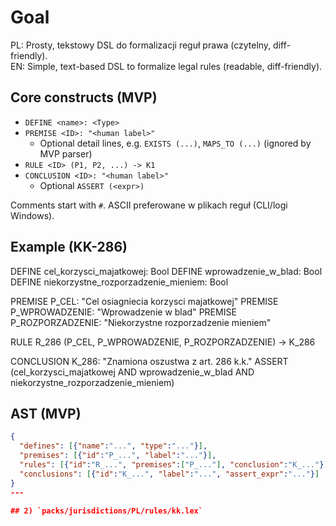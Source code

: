 
# Goal

PL: Prosty, tekstowy DSL do formalizacji reguł prawa (czytelny, diff-friendly).  
EN: Simple, text-based DSL to formalize legal rules (readable, diff-friendly).

## Core constructs (MVP)

- `DEFINE <name>: <Type>`
- `PREMISE <ID>: "<human label>"`
  - Optional detail lines, e.g. `EXISTS (...)`, `MAPS_TO (...)` (ignored by MVP parser)
- `RULE <ID> (P1, P2, ...) -> K1`
- `CONCLUSION <ID>: "<human label>"`
  - Optional `ASSERT (<expr>)`

Comments start with `#`. ASCII preferowane w plikach reguł (CLI/logi Windows).

## Example (KK-286)

DEFINE cel_korzysci_majatkowej: Bool
DEFINE wprowadzenie_w_blad: Bool
DEFINE niekorzystne_rozporzadzenie_mieniem: Bool

PREMISE P_CEL: "Cel osiagniecia korzysci majatkowej"
PREMISE P_WPROWADZENIE: "Wprowadzenie w blad"
PREMISE P_ROZPORZADZENIE: "Niekorzystne rozporzadzenie mieniem"

RULE R_286 (P_CEL, P_WPROWADZENIE, P_ROZPORZADZENIE) -> K_286

CONCLUSION K_286: "Znamiona oszustwa z art. 286 k.k."
ASSERT (cel_korzysci_majatkowej AND wprowadzenie_w_blad AND niekorzystne_rozporzadzenie_mieniem)

## AST (MVP)

```json
{
  "defines": [{"name":"...", "type":"..."}],
  "premises": [{"id":"P_...", "label":"..."}],
  "rules": [{"id":"R_...", "premises":["P_..."], "conclusion":"K_..."}],
  "conclusions": [{"id":"K_...", "label":"...", "assert_expr":"..."}]
}
---

## 2) `packs/jurisdictions/PL/rules/kk.lex`
